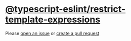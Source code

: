 [@typescript-eslint/restrict-template-expressions](https://typescript-eslint.io/rules/restrict-template-expressions)
====================================================================================================================
Please [open an issue](https://github.com/professional-js/eslint-config/issues/new)
or [create a pull request](https://github.com/professional-js/eslint-config/edit/main/src/rules-configurations/@typescript-eslint/restrict-template-expressions.md)
